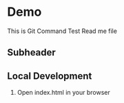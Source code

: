 # Demo
This is Git Command Test Read me file

## Subheader 

## Local Development

1. Open index.html in your browser